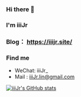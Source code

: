 ### Hi there 👋
### I'm iiiJr
### Blog：   https://iiijr.site/
### Find me
  - WeChat: iiiJr_
  - Mail  : iiiJr.lin@gmail.com 

<!--
**iiiJr/iiiJr** is a ✨ _special_ ✨ repository because its `README.md` (this file) appears on your GitHub profile.

Here are some ideas to get you started:

- 🔭 I’m currently working on ...
- 🌱 I’m currently learning ...
- 👯 I’m looking to collaborate on ...
- 🤔 I’m looking for help with ...
- 💬 Ask me about ...
- 📫 How to reach me: ...
- 😄 Pronouns: ...
- ⚡ Fun fact: ...
-->
[![iiiJr's GitHub stats](https://github-readme-stats.vercel.app/api?username=iiiJr&show_icons=true&count_private=true&theme=dracula&locale=cn&hide_border=true&bg_color=225deg,FF3CAC,784BA0,2B86C5&hide_title=false&include_all_commits=true)](https://github.com/iiiJr/iiiJr)
